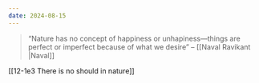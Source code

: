 ```yaml
---
date: 2024-08-15
---
```

> “Nature has no concept of happiness or unhapiness—things are perfect or imperfect because of what we desire” – [[Naval Ravikant |Naval]]

[[12-1e3 There is no should in nature]]
